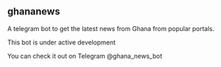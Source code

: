 ## ghananews

A telegram bot to get the latest news from Ghana from popular portals.

This bot is under active development

You can check it out on Telegram @ghana_news_bot
